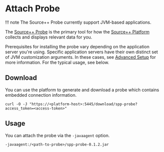 # Attach Probe

!!! note
    The Source++ Probe currently support JVM-based applications.

The [Source++ Probe](../implementation/tools/probe/general.md) is the primary tool for how
the [Source++ Platform](../implementation/tools/platform/general.md) collects and displays relevant data for you.

Prerequisites for installing the probe vary depending on the application server you're using. Specific application
servers have their own distinct set of JVM customization arguments. In these cases,
see [Advanced Setup](../advanced/setup/overview.md) for more information. For the typical usage, see below.

## Download

You can use the platform to generate and download a probe which contains embedded connection information.  

```shell
curl -O -J "https://<platform-host>:5445/download/spp-probe?access_token=<access-token>"
```

## Usage

You can attach the probe via the `-javaagent` option. 

```
-javaagent:/<path-to-probe>/spp-probe-0.1.2.jar
```
